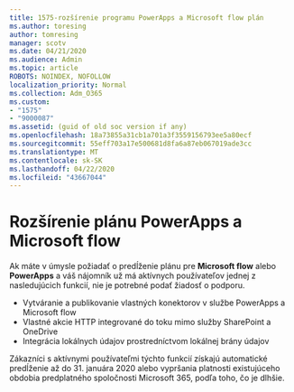 ```yaml
---
title: 1575-rozšírenie programu PowerApps a Microsoft flow plán
ms.author: toresing
author: tomresing
manager: scotv
ms.date: 04/21/2020
ms.audience: Admin
ms.topic: article
ROBOTS: NOINDEX, NOFOLLOW
localization_priority: Normal
ms.collection: Adm_O365
ms.custom:
- "1575"
- "9000087"
ms.assetid: (guid of old soc version if any)
ms.openlocfilehash: 18a73855a31cb1a701a3f3559156793ee5a80ecf
ms.sourcegitcommit: 55eff703a17e500681d8fa6a87eb067019ade3cc
ms.translationtype: MT
ms.contentlocale: sk-SK
ms.lasthandoff: 04/22/2020
ms.locfileid: "43667044"
---
```

# <a name="powerapps-and-microsoft-flow-plan-extension"></a>Rozšírenie plánu PowerApps a Microsoft flow

Ak máte v úmysle požiadať o predĺženie plánu pre **Microsoft flow** alebo **PowerApps** a váš nájomník už má aktívnych používateľov jednej z nasledujúcich funkcií, nie je potrebné podať žiadosť o podporu.

- Vytváranie a publikovanie vlastných konektorov v službe PowerApps a Microsoft flow
- Vlastné akcie HTTP integrované do toku mimo služby SharePoint a OneDrive
- Integrácia lokálnych údajov prostredníctvom lokálnej brány údajov

Zákazníci s aktívnymi používateľmi týchto funkcií získajú automatické predĺženie až do 31. januára 2020 alebo vypršania platnosti existujúceho obdobia predplatného spoločnosti Microsoft 365, podľa toho, čo je dlhšie.